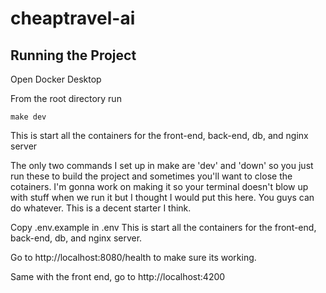 # cheaptravel-ai

## Running the Project

Open Docker Desktop

From the root directory run 
```
make dev
```
This is start all the containers for the front-end, back-end, db, and nginx server

The only two commands I set up in make are 'dev' and 'down' so you just run these to build the project and sometimes you'll
want to close the cotainers. I'm gonna work on making it so your terminal doesn't blow up with stuff when we run it but I 
thought I would put this here. You guys can do whatever. This is a decent starter I think.

Copy .env.example in .env
This is start all the containers for the front-end, back-end, db, and nginx server.

Go to http://localhost:8080/health to make sure its working.

Same with the front end, go to http://localhost:4200
